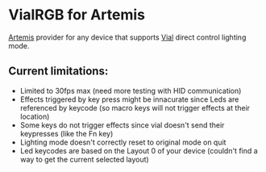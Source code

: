 # VialRGB for Artemis

[Artemis](https://artemis-rgb.com/) provider for any device that supports [Vial](https://get.vial.today/) direct control lighting mode.

## Current limitations:
- Limited to 30fps max (need more testing with HID communication)
- Effects triggered by key press might be innacurate since Leds are referenced by keycode (so macro keys will not trigger effects at their location)
- Some keys do not trigger effects since vial doesn't send their keypresses (like the Fn key)
- Lighting mode doesn't correctly reset to original mode on quit
- Led keycodes are based on the Layout 0 of your device (couldn't find a way to get the current selected layout)

